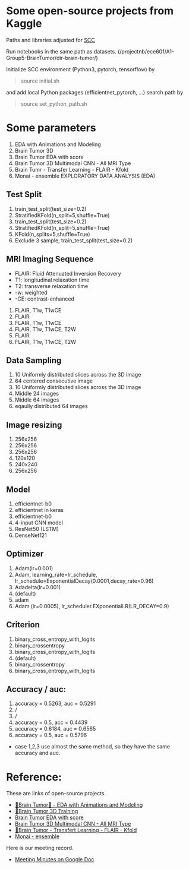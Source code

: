 # Some open-source projects from Kaggle

Paths and libraries adjusted for [SCC](https://scc-ondemand.bu.edu/)

Run notebooks in the same path as datasets. (/projectnb/ece601/A1-Group5-BrainTumor/dir-brain-tumor/)

Initialize SCC environment (Python3, pytorch, tensorflow) by 

> source initial.sh

and add local Python packages (efficientnet_pytorch, ...) search path by

> source set_python_path.sh

# Some parameters
1. EDA with Animations and Modeling
2. Brain Tumor 3D 
3. Brain Tumor EDA with score
4. Brain Tumor 3D Multimodal CNN - All MRI Type
5. Brain Tumr - Transfer Learning - FLAIR - Kfold
6. Monai - ensemble
EXPLORATORY DATA ANALYSIS (EDA)

## Test Split
1. train_test_split(test_size=0.2)
2. StratifiedKFold(n_split=5,shuffle=True)
3. train_test_split(test_size=0.2)
4. StratifiedKFold(n_split=5,shuffle=True)
5. KFold(n_splits=5,shuffle=True)
6. Exclude 3 sample, train_test_split(test_size=0.2)

## MRI Imaging Sequence
* FLAIR: Fluid Attenuated Inversion Recovery
* T1: longitudinal relaxation time
* T2: transverse relaxation time
* -w: weighted
* -CE: contrast-enhanced
1. FLAIR, T1w, T1wCE
2. FLAIR
3. FLAIR, T1w, T1wCE
4. FLAIR, T1w, T1wCE, T2W
5. FLAIR
6. FLAIR, T1w, T1wCE, T2W

## Data Sampling
1. 10 Uniformly distributed slices across the 3D image
2. 64 centered consecutive image
3. 10 Uniformly distributed slices across the 3D image
4. Middle 24 images
5. Middle 64 images
6. eqaully distributed 64 images

## Image resizing
1. 256x256
2. 256x256
3. 256x256
4. 120x120
5. 240x240
6. 256x256

## Model
1. efficientnet-b0
2. efficientnet in keras
3. efficientnet-b0
4. 4-input CNN model
5. ResNet50 (LSTM)
6. DenseNet121

## Optimizer
1. Adam(lr=0.001)
2. Adam, learning_rate=lr_schedule, lr_schedule=ExponentialDecay(0.0001,decay_rate=0.96)
3. Adadelta(lr=0.001)
4. (default)
5. adam
6. Adam (lr=0.0005), lr_scheduler.EXponentialLR(LR_DECAY=0.9)

## Criterion
1. binary_cross_entropy_with_logits
2. binary_crossentropy
3. binary_cross_entropy_with_logits
4. (default)
5. binary_crossentropy
6. binary_cross_entropy_with_logits

## Accuracy / auc: 
1. accuracy = 0.5263, auc = 0.5291
2. /
3. /
4. accuracy = 0.5, acc = 0.4439
5. accuracy = 0.6184, auc = 0.6565
6. accuracy = 0.5, auc = 0.5796

* case 1,2,3 use almost the same method, so they have the same accuracy and auc.

# Reference:
These are links of open-source projects.
* [🧠Brain Tumor🧠 - EDA with Animations and Modeling](https://www.kaggle.com/ihelon/brain-tumor-eda-with-animations-and-modeling)	
* [🧠Brain Tumor 3D Training](https://www.kaggle.com/ammarnassanalhajali/brain-tumor-3d-training)
* [Brain Tumor EDA with score](https://www.kaggle.com/blade001/brain-tumor-eda-with-score)
* [Brain Tumor 3D Multimodal CNN - All MRI Type](https://www.kaggle.com/michaelfumery/brain-tumor-3d-multimodal-cnn-all-mri-type/)
* [🧠Brain Tumor - Transfert Learning - FLAIR - Kfold](https://www.kaggle.com/michaelfumery/brain-tumor-transfert-learning-flair-kfold)
* [Monai - ensemble](https://www.kaggle.com/mikecho/rsna-miccai-monai-ensemble/notebook)  

Here is our meeting record.
* [Meeting Minutes on Google Doc](https://docs.google.com/document/d/1po9hrZAp04lbLL3IngvLaURMMgkMC6j_7K1OG1VMwKI/edit)
